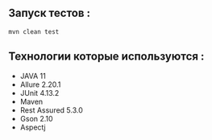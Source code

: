 ## Запуск тестов :
`mvn clean test`

## Технологии которые используются :
- JAVA 11
- Allure 2.20.1
- JUnit 4.13.2
- Maven 
- Rest Assured 5.3.0
- Gson 2.10
- Aspectj 